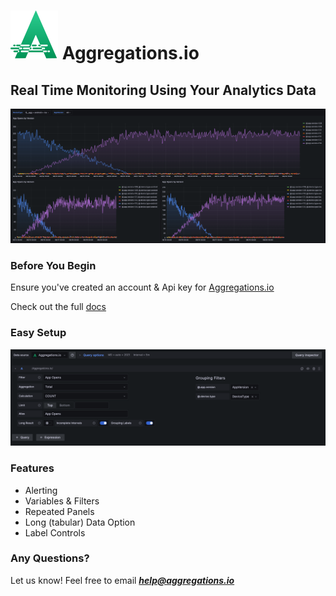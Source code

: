 # ![logo](img/logo.svg) Aggregations.io

## Real Time Monitoring Using Your Analytics Data

![charts](img/charts.png)

### Before You Begin

Ensure you've created an account & Api key for [Aggregations.io](https://app.aggregations.io)

Check out the full [docs](https://aggregations.io/docs/metrics/grafana/)

### Easy Setup

![filter-setup](img/filter-setup.png)

### Features

- Alerting
- Variables & Filters
- Repeated Panels
- Long (tabular) Data Option
- Label Controls

### Any Questions?

Let us know! Feel free to email ***help@aggregations.io***
